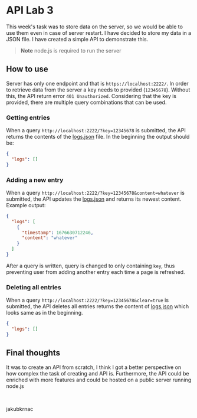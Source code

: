 # API Lab 3

This week's task was to store data on the server, so we would be able to use them even in case of server restart. I have decided to store my data in a JSON file. I have created a simple API to demonstrate this.

> **Note**
> node.js is required to run the server

## How to use

Server has only one endpoint and that is `https://localhost:2222/`. In order to retrieve data from the server a key needs to provided (`12345678`). Without this, the API return error `401 Unauthorized`. Considering that the key is provided, there are multiple query combinations that can be used.

### Getting entries

When a query `http://localhost:2222/?key=12345678` is submitted, the API returns the contents of the [logs.json](logs.json) file. In the beginning the output should be:

```JSON
{
  "logs": []
}
```

### Adding a new entry

When a query `http://localhost:2222/?key=12345678&content=whatever` is submitted, the API updates the [logs.json](logs.json) and returns its newest content. Example output:
```JSON
{
  "logs": [
    {
      "timestamp": 1676630712246,
      "content": "whatever"
    }
  ]
}
```
After a query is written, query is changed to only containing `key`, thus preventing user from adding another entry each time a page is refreshed.

### Deleting all entries

When a query `http://localhost:2222/?key=12345678&clear=true` is submitted, the API deletes all entries returns the content of [logs.json](logs.json) which looks same as in the beginning.

```JSON
{
  "logs": []
}
```

## Final thoughts

It was to create an API from scratch, I think I got a better perspective on how complex the task of creating and API is. Furthermore, the API could be enriched with more features and could be hosted on a public server running node.js

&nbsp;

jakubkrnac